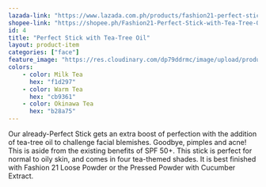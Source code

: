 ```yaml
---
lazada-link: "https://www.lazada.com.ph/products/fashion21-perfect-stick-w-tea-tree-i254098532-s349020180.html?spm=a2o4l.seller.list.6.5de16cc9XzBAlW&mp=1"
shopee-link: "https://shopee.ph/Fashion21-Perfect-Stick-with-Tea-Tree-Oil-i.26222223.826165479"
id: 4
title: "Perfect Stick with Tea-Tree Oil"
layout: product-item
categories: ["face"]
feature_image: "https://res.cloudinary.com/dp79ddrmc/image/upload/products/perfectStickTeaTree.jpg"
colors:
    - color: Milk Tea
      hex: "f1d297"
    - color: Warm Tea
      hex: "cb9361"
    - color: Okinawa Tea
      hex: "b28a75"
---
```

Our already-Perfect Stick gets an extra boost of perfection with the addition of tea-tree oil to challenge facial blemishes. Goodbye, pimples and acne! This is aside from the existing benefits of SPF 50+. This stick is perfect for normal to oily skin, and comes in four tea-themed shades. It is best finished with Fashion 21 Loose Powder or the Pressed Powder with Cucumber Extract.
